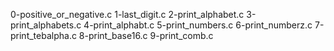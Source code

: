 0-positive_or_negative.c 
1-last_digit.c 
2-print_alphabet.c 
3-print_alphabets.c 
4-print_alphabt.c 
5-print_numbers.c 
6-print_numberz.c 
7-print_tebalpha.c 
8-print_base16.c 
9-print_comb.c
